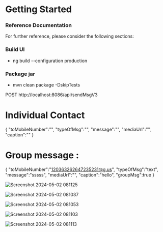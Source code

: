 # Getting Started

### Reference Documentation

For further reference, please consider the following sections:

### Build UI
* ng build --configuration production

### Package jar
* mvn clean package -DskipTests

POST http://localhost:8086/api/sendMsgV3
# Individual Contact
{
    "toMobileNumber":"",
    "typeOfMsg":"",
    "message":"",
    "mediaUrl":"",
    "caption":""
}

# Group message :
{
    "toMobileNumber":"120363262647235231@g.us",
    "typeOfMsg":"text",
    "message":"sssss",
    "mediaUrl":"",
    "caption":"hello",
    "groupMsg":true
}

![Screenshot 2024-05-02 081125](https://github.com/BodduSatya/spring-boot-whatsapp/assets/24984593/f77f1c29-815c-4a07-a01b-9fcd11d6b6ec)

![Screenshot 2024-05-02 081037](https://github.com/BodduSatya/spring-boot-whatsapp/assets/24984593/cac52a43-a378-4950-9501-9dde37319cfd)

![Screenshot 2024-05-02 081053](https://github.com/BodduSatya/spring-boot-whatsapp/assets/24984593/8375bdc1-7d50-4f72-9681-bc1413b0b3c9)

![Screenshot 2024-05-02 081103](https://github.com/BodduSatya/spring-boot-whatsapp/assets/24984593/75604f18-bf30-4723-b32f-88379221be83)

![Screenshot 2024-05-02 081113](https://github.com/BodduSatya/spring-boot-whatsapp/assets/24984593/cf9e4b23-002e-4d87-8d53-cd21af38b43a)







